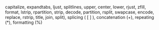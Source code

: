 capitalize, expandtabs, ljust, splitlines, upper, center, lower, rjust, zfill, format, lstrip, rpartition, strip, decode, partition, rsplit, swapcase, encode, replace, rstrip, title, join, split), splicing ( [ ] ), concatenation (+), repeating (*), formatting (%)
